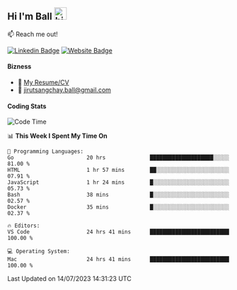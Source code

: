 ## Hi I'm Ball <img src="https://user-images.githubusercontent.com/1303154/88677602-1635ba80-d120-11ea-84d8-d263ba5fc3c0.gif" width="28px" height="28px" alt="hi">
 
:mailbox: Reach me out!

[![Linkedin Badge](https://img.shields.io/badge/-Jirut-0e76a8?style=flat&labelColor=0e76a8&logo=linkedin&logoColor=white)](https://www.linkedin.com/in/jirut-sangchay-338370251)
[![Website Badge](https://img.shields.io/badge/Website-184aa8?logo=website&logoColor=)](https://resume-jirut.web.app)

<!-- TODO: Add last video link -->
#### Bizness
- :paperclip: [My Resume/CV](https://github.com/Jirut01/Jirut01/blob/main/resume_jirut.pdf)
- :email: jirutsangchay.ball@gmail.com

#### Coding Stats

<!--START_SECTION:waka-->
![Code Time](http://img.shields.io/badge/Code%20Time-53%20hrs%2032%20mins-blue)

📊 **This Week I Spent My Time On** 

```text
💬 Programming Languages: 
Go                       20 hrs              ████████████████████░░░░░   81.00 % 
HTML                     1 hr 57 mins        ██░░░░░░░░░░░░░░░░░░░░░░░   07.91 % 
JavaScript               1 hr 24 mins        █░░░░░░░░░░░░░░░░░░░░░░░░   05.73 % 
Bash                     38 mins             █░░░░░░░░░░░░░░░░░░░░░░░░   02.57 % 
Docker                   35 mins             █░░░░░░░░░░░░░░░░░░░░░░░░   02.37 % 

🔥 Editors: 
VS Code                  24 hrs 41 mins      █████████████████████████   100.00 % 

💻 Operating System: 
Mac                      24 hrs 41 mins      █████████████████████████   100.00 % 
```


 Last Updated on 14/07/2023 14:31:23 UTC
<!--END_SECTION:waka-->
